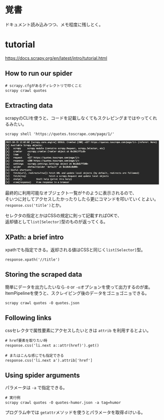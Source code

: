 # 覚書
ドキュメント読み込みつつ、メモ程度に残しとく。

# tutorial
https://docs.scrapy.org/en/latest/intro/tutorial.html

## How to run our spider
```shell
# scrapy.cfgがあるディレクトリで叩くこと
scrapy crawl quotes
```

## Extracting data

scrapyのCLIを使うと、コードを記載しなくてもスクレピングまではやってくれるみたい。
```shell
scrapy shell 'https://quotes.toscrape.com/page/1/' 
```
![img.png](img.png)

最終的に利用可能なオブジェクト一覧が↑のように表示されるので、  
そいつに対してアクセスしたかったりしたら更にコマンドを叩いていくとよい。  
`response.css('title')`とか。

セレクタの指定とかはCSSの規定に則って記載すればOKで、  
返却値として`list[Selector]`型のものが返ってくる。


## XPath: a brief intro

xpathでも指定できる。返却される値はCSSと同じく`list[Selector]`型。

```
response.xpath('//title')
```

## Storing the scraped data

簡単にデータを出力したいなら`-O` or `-o`オプションを使って出力するのが楽。  
ItemPipelineを使うと、スクレイピング後のデータをゴニョゴニョできる。  

```shell
scrapy crawl quotes -O quotes.json
```

## Following links

cssセレクタで属性要素にアクセスしたいときは `attrib` を利用するとよい。
```
# href要素を取りたい時
response.css('li.next a::attr(href)').get()

# またはこんな感じでも指定できる
response.css('li.next a').attrib['href']
```


## Using spider arguments
パラメータは `-a` で指定できる。
```shell
# 実行例
scrapy crawl quotes -O quotes-humor.json -a tag=humor
```

プログラム中では `getattr`メソッドを使うとパラメータを取得ｄけいる。



